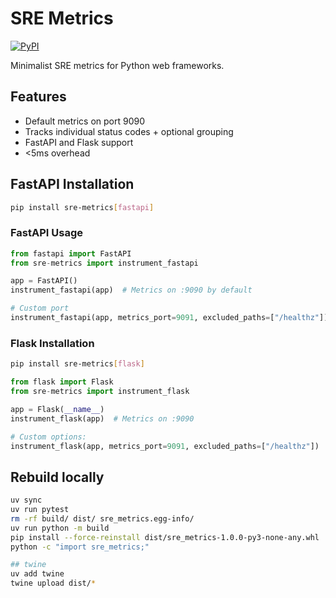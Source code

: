 # SRE Metrics

[![PyPI](https://img.shields.io/pypi/v/-metrics)](https://pypi.org/project/sre-metrics/)

Minimalist SRE metrics for Python web frameworks.

## Features

- Default metrics on port 9090
- Tracks individual status codes + optional grouping
- FastAPI and Flask support
- <5ms overhead

## FastAPI Installation

```bash
pip install sre-metrics[fastapi]

```

### FastAPI Usage

```python
from fastapi import FastAPI
from sre-metrics import instrument_fastapi

app = FastAPI()
instrument_fastapi(app)  # Metrics on :9090 by default

# Custom port
instrument_fastapi(app, metrics_port=9091, excluded_paths=["/healthz"])

```


### Flask Installation

```bash
pip install sre-metrics[flask]
```

```python
from flask import Flask
from sre-metrics import instrument_flask

app = Flask(__name__)
instrument_flask(app)  # Metrics on :9090

# Custom options:
instrument_flask(app, metrics_port=9091, excluded_paths=["/healthz"])

```

## Rebuild locally

```bash
uv sync
uv run pytest
rm -rf build/ dist/ sre_metrics.egg-info/
uv run python -m build
pip install --force-reinstall dist/sre_metrics-1.0.0-py3-none-any.whl
python -c "import sre_metrics;"

## twine
uv add twine
twine upload dist/*
```